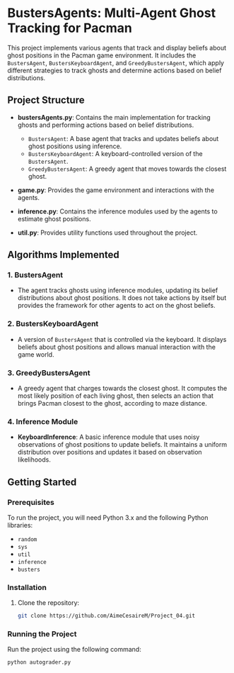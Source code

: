 # BustersAgents: Multi-Agent Ghost Tracking for Pacman

This project implements various agents that track and display beliefs about ghost positions in the Pacman game environment. It includes the `BustersAgent`, `BustersKeyboardAgent`, and `GreedyBustersAgent`, which apply different strategies to track ghosts and determine actions based on belief distributions.

## Project Structure

- **bustersAgents.py**: Contains the main implementation for tracking ghosts and performing actions based on belief distributions.
  - `BustersAgent`: A base agent that tracks and updates beliefs about ghost positions using inference.
  - `BustersKeyboardAgent`: A keyboard-controlled version of the `BustersAgent`.
  - `GreedyBustersAgent`: A greedy agent that moves towards the closest ghost.
  
- **game.py**: Provides the game environment and interactions with the agents.
- **inference.py**: Contains the inference modules used by the agents to estimate ghost positions.
- **util.py**: Provides utility functions used throughout the project.

## Algorithms Implemented

### 1. **BustersAgent**
   - The agent tracks ghosts using inference modules, updating its belief distributions about ghost positions. It does not take actions by itself but provides the framework for other agents to act on the ghost beliefs.

### 2. **BustersKeyboardAgent**
   - A version of `BustersAgent` that is controlled via the keyboard. It displays beliefs about ghost positions and allows manual interaction with the game world.

### 3. **GreedyBustersAgent**
   - A greedy agent that charges towards the closest ghost. It computes the most likely position of each living ghost, then selects an action that brings Pacman closest to the ghost, according to maze distance.

### 4. **Inference Module**
   - **KeyboardInference**: A basic inference module that uses noisy observations of ghost positions to update beliefs. It maintains a uniform distribution over positions and updates it based on observation likelihoods.

## Getting Started

### Prerequisites

To run the project, you will need Python 3.x and the following Python libraries:
- `random`
- `sys`
- `util`
- `inference`
- `busters`

### Installation

1. Clone the repository:
    ```bash
    git clone https://github.com/AimeCesaireM/Project_04.git
    ```

### Running the Project

Run the project using the following command:
```bash
python autograder.py
